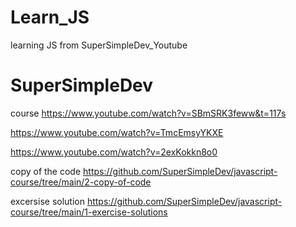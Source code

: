 # Learn_JS
learning JS from SuperSimpleDev_Youtube

# SuperSimpleDev

  course
https://www.youtube.com/watch?v=SBmSRK3feww&t=117s

  <!-- part2 -->
https://www.youtube.com/watch?v=TmcEmsyYKXE

<!-- part3 -->
  https://www.youtube.com/watch?v=2exKokkn8o0

  copy of the code
https://github.com/SuperSimpleDev/javascript-course/tree/main/2-copy-of-code


  excersise solution
https://github.com/SuperSimpleDev/javascript-course/tree/main/1-exercise-solutions


<!-- review 12r-to 12v someday -->